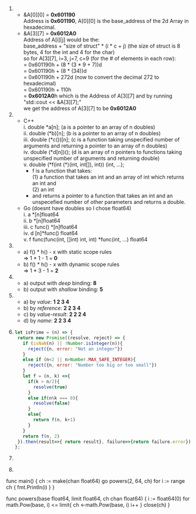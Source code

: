 1. * &A[0][0] = **0x601190**   
 Address is **0x601190**, A[0][0] is the base_address of the 2d Array in hexadecimal.  
   * &A[3][7] = **0x6012A0**  
 Address of A[i][j] would be the:  
 base_address + "size of struct" * (i * c + j) (the size of struct is 8 bytes, 4 for the int and 4 for the char)  
 so for A[3][7], i=3, j=7, c=9 (for the # of elements in each row):  
 = 0x601190h + (8 * (3 * 9 + 7))d  
 = 0x601190h + (8 * (34))d  
 = 0x601190h + 272d (now to convert the decimal 272 to hexadecimal)  
 = 0x601190h + 110h  
 = **0x6012A0**h which is the Address of A[3][7] and by running  
 "std::cout << &A[3][7];"  
  we get the address of A[3][7] to be **0x6012A0**
2. * C++  
    i. double \*a[n];  (a is a pointer to an array of n doubles)  
    ii. double (\*b)[n];  (b is a pointer to an array of n doubles)  
    iii. double (\*c())[n];  (c is a function taking unspecified number of arguments and returning a pointer to an array of n doubles)  
    iv. double (\*d[n])();  (d is an array of n pointers to functions taking unspecified number of arguments and returning double)  
    v. double (\*f(int (\*)(int, int[]), int)) (int, ...);  
      * f is a function that takes:  
        (1) a function that takes an int and an array of int which returns an int and  
        (2) an int  
      * and returns a pointer to a function that takes an int and an unspecefied number of other parameters and returns a double.  
    * Go (doesnt have doubles so I chose float64)  
    i. a \*[n]float64  
    ii. b \*[n]float64  
    iii. c func() \*[n]float64  
    iv. d [n]\*func() float64  
    v. f func(func(int, []int) int, int) \*func(int, ...) float64
3.  * a) f() * h() - x with static scope rules  
        => 1 * 1 - 1 = **0**  
    * b) f() * h() - x with dynamic scope rules  
        => 1 * 3 - 1 = **2**
4.  * a) output with   _deep_  binding: **8**
    * b) output with _shallow_ binding: **5**
5.  * a) by _value_: **1 2 3 4**
    * b) by _reference_: **2 2 3 4**
    * c) by _value-result_: **2 2 2 4**
    * d) by _name_: **2 2 3 4**
6. ```javascript
   let isPrime = (n) => {  
    return new Promise((resolve, reject) => {  
      if (isNaN(n) || !Number.isInteger(n)){  
        reject({n, error: "Not an integer"})  
      }  
      else if (n<2 || n>Number.MAX_SAFE_INTEGER){  
        reject({n, error: "Number too big or too small"})  
      }  
      let f = (n, k) =>{  
        if(k > n/2){  
          resolve(true)  
        }  
        else if(n%k === 0){  
          resolve(false)  
        }  
        else{  
          return f(n, k+1)  
        }  
      }  
      return f(n, 2)        
    }).then(result=>{ return result}, failure=>{return failure.error})  
   };
   ```
7.  
8. ```golang
func main() {
  ch := make(chan float64)
  go powers(2, 64, ch)
  for i := range ch {
    fmt.Println(i)
  }
}

func powers(base float64, limit float64, ch chan float64) {
  i := float64(0)
  for math.Pow(base, i) <= limit{
    ch <-math.Pow(base, i)
    i++
  }
  close(ch)
}
```
